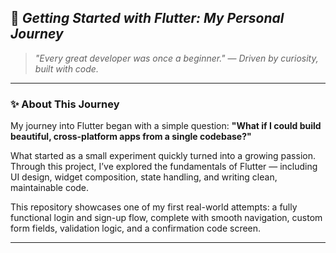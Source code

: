 ## 🚀 *Getting Started with Flutter: My Personal Journey*

> *"Every great developer was once a beginner."*
> — *Driven by curiosity, built with code.*

---

### ✨ About This Journey

My journey into Flutter began with a simple question:
**"What if I could build beautiful, cross-platform apps from a single codebase?"**

What started as a small experiment quickly turned into a growing passion.
Through this project, I’ve explored the fundamentals of Flutter — including UI design, widget composition, state handling, and writing clean, maintainable code.

This repository showcases one of my first real-world attempts: a fully functional login and sign-up flow, complete with smooth navigation, custom form fields, validation logic, and a confirmation code screen.

---

